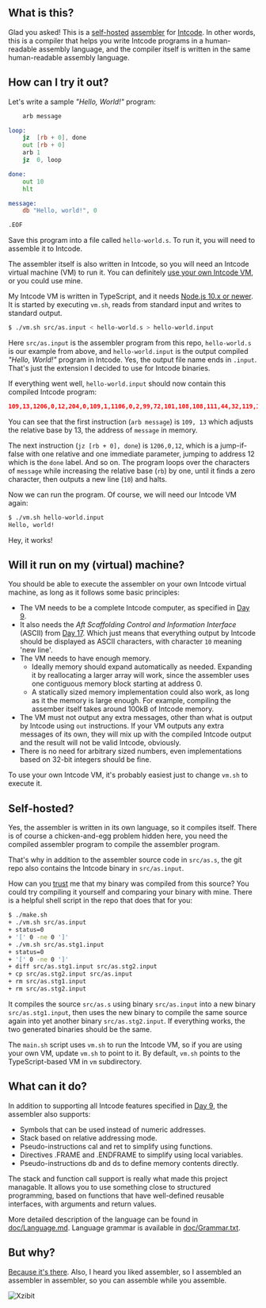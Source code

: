 What is this?
-------------

Glad you asked! This is a [self-hosted](https://en.wikipedia.org/wiki/Self-hosting_(compilers)) [assembler](https://en.wikipedia.org/wiki/Assembly_language#Assembler) for [Intcode](https://adventofcode.com/2019/day/9). In other words, this is a compiler that helps you write Intcode programs in a human-readable assembly language, and the compiler itself is written in the same human-readable assembly language.

How can I try it out?
---------------------

Let's write a sample *"Hello, World!"* program:

```asm
    arb message

loop:
    jz  [rb + 0], done
    out [rb + 0]
    arb 1
    jz  0, loop

done:
    out 10
    hlt

message:
    db "Hello, world!", 0

.EOF
```

Save this program into a file called `hello-world.s`.
To run it, you will need to assemble it to Intcode.

The assembler itself is also written in Intcode, so you will need an Intcode virtual machine (VM) to run it. You can definitely [use your own Intcode VM](#will-it-run-on-my-virtual-machine), or you could use mine.

My Intcode VM is written in TypeScript, and it needs [Node.js 10.x or newer](https://nodejs.org/en/download/). It is started by executing `vm.sh`, reads from standard input and writes to standard output.

```sh
$ ./vm.sh src/as.input < hello-world.s > hello-world.input
```

Here `src/as.input` is the assembler program from this repo, `hello-world.s` is our example from above, and `hello-world.input` is the output compiled *"Hello, World!"* program in Intcode. Yes, the output file name ends in `.input`. That's just the extension I decided to use for Intcode binaries.

If everything went well, `hello-world.input` should now contain this compiled Intcode program:

```json
109,13,1206,0,12,204,0,109,1,1106,0,2,99,72,101,108,108,111,44,32,119,111,114,108,100,33,0
```

You can see that the first instruction (`arb message`) is `109, 13` which adjusts the relative base by 13, the address of `message` in memory.

The next instruction (`jz [rb + 0], done`) is `1206,0,12`, which is a jump-if-false with one relative and one immediate parameter, jumping to address 12 which is the `done` label. And so on. The program loops over the characters of `message` while increasing the relative base (`rb`) by one, until it finds a zero character, then outputs a new line (`10`) and halts.

Now we can run the program. Of course, we will need our Intcode VM again:

```sh
$ ./vm.sh hello-world.input
Hello, world!
```

Hey, it works!

Will it run on my (virtual) machine?
------------------------------------

You should be able to execute the assembler on your own Intcode virtual machine, as long as it follows some basic principles:

- The VM needs to be a complete Intcode computer, as specified in [Day 9](https://adventofcode.com/2019/day/9).
- It also needs the *Aft Scaffolding Control and Information Interface* (ASCII) from [Day 17](https://adventofcode.com/2019/day/17). Which just means that everything output by Intcode should be displayed as ASCII characters, with character `10` meaning 'new line'.
- The VM needs to have enough memory.
   - Ideally memory should expand automatically as needed. Expanding it by reallocating a larger array will work, since the assembler uses one contiguous memory block starting at address 0.
   - A statically sized memory implementation could also work, as long as it the memory is large enough. For example, compiling the assember itself takes around 100kB of Intcode memory.
- The VM must not output any extra messages, other than what is output by Intcode using `out` instructions. If your VM outputs any extra messages of its own, they will mix up with the compiled Intcode output and the result will not be valid Intcode, obviously.
- There is no need for arbitrary sized numbers, even implementations based on 32-bit integers should be fine.

To use your own Intcode VM, it's probably easiest just to change `vm.sh` to execute it.

Self-hosted?
------------

Yes, the assembler is written in its own language, so it compiles itself. There is of course a chicken-and-egg problem hidden here, you need the compiled assembler program to compile the assembler program.

That's why in addition to the assembler source code in `src/as.s`, the git repo also contains the Intcode binary in `src/as.input`.

How can you [trust](https://www.cs.cmu.edu/~rdriley/487/papers/Thompson_1984_ReflectionsonTrustingTrust.pdf) me that my binary was compiled from this source? You could try compiling it yourself and comparing your binary with mine. There is a helpful shell script in the repo that does that for you:

```sh
$ ./make.sh
+ ./vm.sh src/as.input
+ status=0
+ '[' 0 -ne 0 ']'
+ ./vm.sh src/as.stg1.input
+ status=0
+ '[' 0 -ne 0 ']'
+ diff src/as.stg1.input src/as.stg2.input
+ cp src/as.stg2.input src/as.input
+ rm src/as.stg1.input
+ rm src/as.stg2.input
```

It compiles the source `src/as.s` using binary `src/as.input` into a new binary `src/as.stg1.input`, then uses the new binary to compile the same source again into yet another binary `src/as.stg2.input`. If everything works, the two generated binaries should be the same.

The `main.sh` script uses `vm.sh` to run the Intcode VM, so if you are using your own VM, update `vm.sh` to point to it. By default, `vm.sh` points to the TypeScript-based VM in `vm` subdirectory.

What can it do?
-----------------

In addition to supporting all Intcode features specified in [Day 9](https://adventofcode.com/2019/day/9), the assembler also supports:

- Symbols that can be used instead of numeric addresses.
- Stack based on relative addressing mode.
- Pseudo-instructions cal and ret to simplify using functions.
- Directives .FRAME and .ENDFRAME to simplify using local variables.
- Pseudo-instructions db and ds to define memory contents directly.

The stack and function call support is really what made this project managable. It allows you to use something close to structured programming, based on functions that have well-defined reusable interfaces, with arguments and return values.

More detailed description of the language can be found in [doc/Language.md](doc/Language.md). Language grammar is available in [doc/Grammar.txt](doc/Grammar.txt).

But why?
--------

[Because it's there](https://en.wikiquote.org/wiki/George_Mallory).
Also, I heard you liked assembler, so I assembled an assembler in assembler, so you can assemble while you assemble.

![Xzibit](https://i.kym-cdn.com/photos/images/small/000/001/122/xzibit-happy.jpg)
